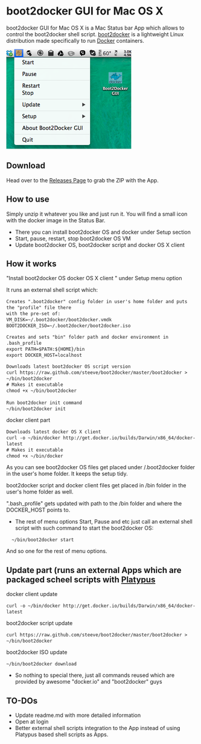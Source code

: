 boot2docker GUI for Mac OS X
============================

boot2docker GUI for Mac OS X is a Mac Status bar App which allows to control the boot2docker shell script.
[boot2docker](https://github.com/steeve/boot2docker) is a lightweight Linux distribution made specifically to run [Docker](https://www.docker.io/) containers.

![Boot2Docker-GUI L](doot2docker-gui.png "Boot2Docker-GUI")

Download
--------
Head over to the [Releases Page](https://github.com/rimusz/boot2docker-gui-osx/releases) to grab the ZIP with the App.


How to use
----------

Simply unzip it whatever you like and just run it.
You will find a small icon with the docker image in the Status Bar.

* There you can install boot2docker OS and docker under Setup section
* Start, pause, restart, stop boot2docker OS VM
* Update boot2docker OS, boot2docker script and docker OS X client


How it works
------------

"Install boot2docker OS docker OS X client " under Setup menu option

It runs an external shell script which:
````
Creates ".boot2docker" config folder in user's home folder and puts the "profile" file there
with the pre-set of:
VM_DISK=~/.boot2docker/boot2docker.vmdk
BOOT2DOCKER_ISO=~/.boot2docker/boot2docker.iso
````

````
Creates and sets "bin" folder path and docker environment in .bash_profile
export PATH=$PATH:${HOME}/bin
export DOCKER_HOST=localhost
````

````
Downloads latest boot2docker OS script version
curl https://raw.github.com/steeve/boot2docker/master/boot2docker > ~/bin/boot2docker
# Makes it executable
chmod +x ~/bin/boot2docker

Run boot2docker init command
~/bin/boot2docker init
````

docker client part
````
Downloads latest docker OS X client
curl -o ~/bin/docker http://get.docker.io/builds/Darwin/x86_64/docker-latest
# Makes it executable
chmod +x ~/bin/docker
````
As you can see boot2docker OS files get placed under /.boot2docker folder in the user's
home folder. It keeps the setup tidy.

boot2docker script  and docker client files get placed in /bin folder in the user's
home folder as well.

".bash_profile" gets updated with path to the /bin folder and where the DOCKER_HOST points to.

* The rest of menu options Start, Pause and etc just call an external shell script with such command to start 
the boot2docker OS:
````
  ~/bin/boot2docker start
````
And so one for the rest of menu options.


Update part (runs an external Apps which are packaged scheel scripts with [Platypus](http://sveinbjorn.org/platypus)
----

docker client update
````
curl -o ~/bin/docker http://get.docker.io/builds/Darwin/x86_64/docker-latest
````

boot2docker script update
````
curl https://raw.github.com/steeve/boot2docker/master/boot2docker > ~/bin/boot2docker
````

boot2docker ISO update
````
~/bin/boot2docker download
````

* So nothing to special there, just all commands reused which are provided by awesome "docker.io" and "boot2docker" guys


TO-DOs
------

* Update readme.md with more detailed information
* Open at login
* Better external shell scripts integration to the App instead of using Platypus based shell scripts as Apps.
